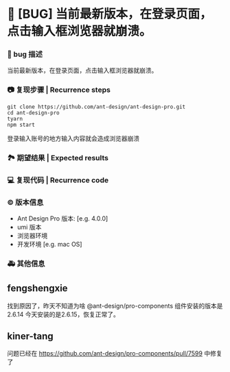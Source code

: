 # 🐛 [BUG] 当前最新版本，在登录页面，点击输入框浏览器就崩溃。

### 🐛 bug 描述

当前最新版本，在登录页面，点击输入框浏览器就崩溃。

<!--
详细地描述 bug，让大家都能理解
Describe the bug in detail so that everyone can understand it
-->

### 📷 复现步骤 | Recurrence steps

```
git clone https://github.com/ant-design/ant-design-pro.git
cd ant-design-pro
tyarn
npm start
```

登录输入账号的地方输入内容就会造成浏览器崩溃

<!--
清晰描述复现步骤，让别人也能看到问题
Clearly describe the recurrence steps so that others can see the problem
-->

### 🏞 期望结果 | Expected results

<!--
描述你原本期望看到的结果
Describe what you expected to see
-->

### 💻 复现代码 | Recurrence code

<!--
提供可复现的代码，仓库，或线上示例
Provide reproducible code, warehouse, or online examples
-->

### © 版本信息

- Ant Design Pro 版本: [e.g. 4.0.0]
- umi 版本
- 浏览器环境
- 开发环境 [e.g. mac OS]

### 🚑 其他信息

<!--
如截图等其他信息可以贴在这里
-->

## fengshengxie

找到原因了，昨天不知道为啥
@ant-design/pro-components
组件安装的版本是2.6.14
今天安装的是2.6.15，恢复正常了。

## kiner-tang

问题已经在 https://github.com/ant-design/pro-components/pull/7599 中修复了

